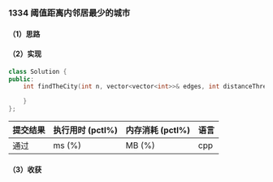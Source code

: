 ### 1334 阈值距离内邻居最少的城市

#### （1）思路

#### （2）实现

```cpp
class Solution {
public:
    int findTheCity(int n, vector<vector<int>>& edges, int distanceThreshold) {

    }
};
```

| 提交结果 | 执行用时 (pctl%) | 内存消耗 (pctl%) | 语言 |
|:---------|:-----------------|:-----------------|:-----|
| 通过     |  ms (%)   |  MB (%)  | cpp  |

#### （3）收获
